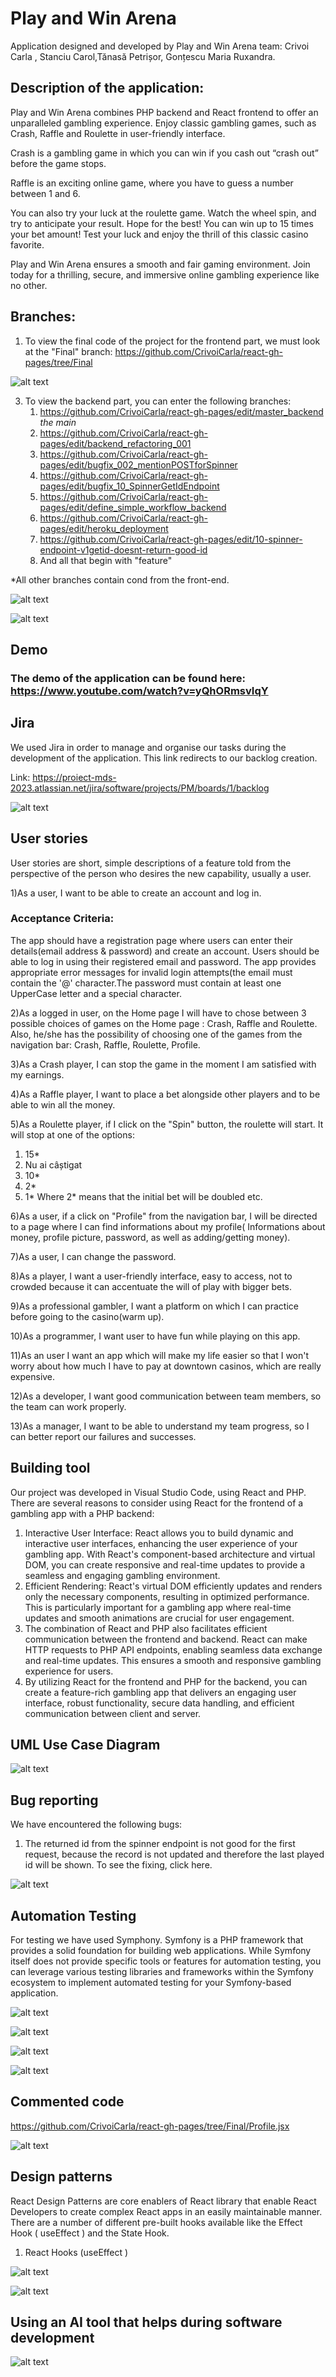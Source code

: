 # Play and Win Arena

Application designed and developed by Play and Win Arena team: Crivoi Carla , Stanciu Carol,Tănasă Petrișor, Gonțescu Maria Ruxandra.


## Description of the application:

Play and Win Arena combines PHP backend and React frontend to offer an unparalleled gambling experience. Enjoy classic gambling games, such as Crash, Raffle and Roulette in user-friendly interface. 

Crash is a gambling game in which you can win if you cash out “crash out” before the game stops.

Raffle is an exciting online game, where you have to guess a number between 1 and 6.

You can also try your luck at the roulette game. Watch the wheel spin, and try to anticipate your result. Hope for the best! You can win up to 15 times your bet amount!  Test your luck and enjoy the thrill of this classic casino favorite.

Play and Win Arena  ensures a smooth and fair gaming environment. Join today for a thrilling, secure, and immersive online gambling experience like no other.


## Branches:
1) To view the final code of the project for the frontend part, we must look at the "Final" branch: https://github.com/CrivoiCarla/react-gh-pages/tree/Final

![alt text](https://github.com/CrivoiCarla/react-gh-pages/blob/main/fr.PNG?raw=true)

3) To view the backend part, you can enter the following branches:
   1. https://github.com/CrivoiCarla/react-gh-pages/edit/master_backend    *the main*
   2. https://github.com/CrivoiCarla/react-gh-pages/edit/backend_refactoring_001
   3. https://github.com/CrivoiCarla/react-gh-pages/edit/bugfix_002_mentionPOSTforSpinner
   4. https://github.com/CrivoiCarla/react-gh-pages/edit/bugfix_10_SpinnerGetIdEndpoint
   5. https://github.com/CrivoiCarla/react-gh-pages/edit/define_simple_workflow_backend
   6. https://github.com/CrivoiCarla/react-gh-pages/edit/heroku_deployment
   7. https://github.com/CrivoiCarla/react-gh-pages/edit/10-spinner-endpoint-v1getid-doesnt-return-good-id 
   8. And all that begin with "feature"

*All other branches contain cond from the front-end.

![alt text](https://github.com/CrivoiCarla/react-gh-pages/blob/main/bk.PNG?raw=true)

![alt text](https://github.com/CrivoiCarla/react-gh-pages/blob/main/bk2.PNG?raw=true)
## Demo

### The demo of the application can be found here: https://www.youtube.com/watch?v=yQhORmsvIqY 

## Jira 

We used Jira in order to manage and organise our tasks during the development of the application. This link redirects to our backlog creation. 

Link: https://proiect-mds-2023.atlassian.net/jira/software/projects/PM/boards/1/backlog

![alt text](https://github.com/CrivoiCarla/react-gh-pages/blob/main/backlog.PNG?raw=true)
## User stories

User stories are short, simple descriptions of a feature told from the perspective of the person who desires the new capability, usually a user.


1)As a user, I want to be able to create an account and log in.

### Acceptance Criteria:

The app should have a registration page where users can enter their details(email address & password) and create an account.
Users should be able to log in using their registered email and password.
The app provides appropriate error messages for invalid login attempts(the email must contain the '@' character.The password must contain at least one UpperCase letter and a special character. 

2)As a logged in user, on the Home page I will have to chose between 3 possible choices of games on the Home page : Crash, Raffle and Roulette. Also, he/she has the possibility of choosing one of the games from the navigation bar: Crash, Raffle, Roulette, Profile. 

3)As a Crash player, I can stop the game in the moment I am satisfied with my earnings. 

4)As a Raffle player, I want to place a bet alongside other players and to be able to win all the money. 

5)As a Roulette player, if I click on the "Spin" button, the roulette will start. It will stop at one of the options: 
1) 15*
2) Nu ai câștigat
3) 10*
4) 2*
5) 1*
Where 2* means that the initial bet will be doubled etc.

6)As a user, if a click on "Profile" from the navigation bar, I will be directed to a page where I can find informations about my profile( Informations about money, profile picture, password, as well as adding/getting money).

7)As a user, I can change the password. 

8)As a player, I want a user-friendly interface, easy to access, not to crowded because it can accentuate the will of play with bigger bets.

9)As a professional gambler, I want a platform on which I can practice before going to the casino(warm up).

10)As a programmer, I want user to have fun while playing on this app.

11)As an user I want an app which will make my life easier so that I won't worry about how much I have to pay at downtown casinos, which are really expensive.

12)As a developer, I want good communication between team members, so the team can work properly.

13)As a manager, I want to be able to understand my team progress, so I can better report our failures and successes.


## Building tool

Our project was developed in Visual Studio Code, using React and PHP.
There are several reasons to consider using React for the frontend of a gambling app with a PHP backend:
1.	Interactive User Interface: React allows you to build dynamic and interactive user interfaces, enhancing the user experience of your gambling app. With React's component-based architecture and virtual DOM, you can create responsive and real-time updates to provide a seamless and engaging gambling environment.
2.	Efficient Rendering: React's virtual DOM efficiently updates and renders only the necessary components, resulting in optimized performance. This is particularly important for a gambling app where real-time updates and smooth animations are crucial for user engagement.
3.	The combination of React and PHP also facilitates efficient communication between the frontend and backend. React can make HTTP requests to PHP API endpoints, enabling seamless data exchange and real-time updates. This ensures a smooth and responsive gambling experience for users.
4.	By utilizing React for the frontend and PHP for the backend, you can create a feature-rich gambling app that delivers an engaging user interface, robust functionality, secure data handling, and efficient communication between client and server.




## UML Use Case Diagram

![alt text](https://github.com/CrivoiCarla/react-gh-pages/blob/main/uml.PNG?raw=true)

## Bug reporting

We have encountered the following bugs:
1.	The returned id from the spinner endpoint is not good for the first request, because the record is not updated and therefore the last played id will be shown. To see the fixing, click here.
   
![alt text](https://github.com/CrivoiCarla/react-gh-pages/blob/main/backlog.PNG?raw=true)

## Automation Testing

For testing we have used Symphony. Symfony is a PHP framework that provides a solid foundation for building web applications. While Symfony itself does not provide specific tools or features for automation testing, you can leverage various testing libraries and frameworks within the Symfony ecosystem to implement automated testing for your Symfony-based application.

![alt text](https://github.com/CrivoiCarla/react-gh-pages/blob/main/autoc.PNG?raw=true)

![alt text](https://github.com/CrivoiCarla/react-gh-pages/blob/main/auto.PNG?raw=true)

![alt text](https://github.com/CrivoiCarla/react-gh-pages/blob/main/auto2.PNG?raw=true)

![alt text](https://github.com/CrivoiCarla/react-gh-pages/blob/main/exAuto.PNG?raw=true)

## Commented code

 https://github.com/CrivoiCarla/react-gh-pages/tree/Final/Profile.jsx
 
![alt text](https://github.com/CrivoiCarla/react-gh-pages/blob/main/com.PNG?raw=true)

## Design patterns

React Design Patterns are core enablers of React library that enable React Developers to create complex React apps in an easily maintainable manner. There are a number of different pre-built hooks available like the Effect Hook ( useEffect ) and the State Hook. 

1. React Hooks (useEffect )

![alt text](https://github.com/CrivoiCarla/react-gh-pages/blob/main/react1.PNG?raw=true)

![alt text](https://github.com/CrivoiCarla/react-gh-pages/blob/main/react2.PNG?raw=true)

## Using an AI tool that helps during software development

![alt text](https://github.com/CrivoiCarla/react-gh-pages/blob/main/chat.PNG?raw=true)
   
